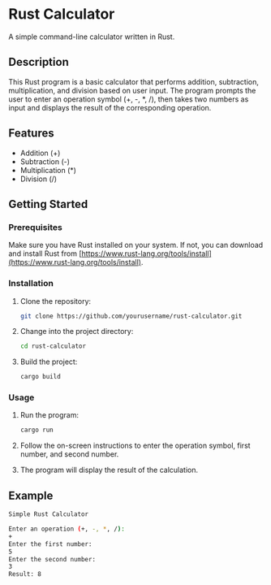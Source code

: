 # Rust Calculator

A simple command-line calculator written in Rust.

## Description

This Rust program is a basic calculator that performs addition, subtraction, multiplication, and division based on user input. The program prompts the user to enter an operation symbol (+, -, *, /), then takes two numbers as input and displays the result of the corresponding operation.

## Features

- Addition (+)
- Subtraction (-)
- Multiplication (*)
- Division (/)

## Getting Started

### Prerequisites

Make sure you have Rust installed on your system. If not, you can download and install Rust from [https://www.rust-lang.org/tools/install](https://www.rust-lang.org/tools/install).

### Installation

1. Clone the repository:

    ```bash
    git clone https://github.com/yourusername/rust-calculator.git
    ```

2. Change into the project directory:

    ```bash
    cd rust-calculator
    ```

3. Build the project:

    ```bash
    cargo build
    ```

### Usage

1. Run the program:

    ```bash
    cargo run
    ```

2. Follow the on-screen instructions to enter the operation symbol, first number, and second number.

3. The program will display the result of the calculation.

## Example

```bash
Simple Rust Calculator

Enter an operation (+, -, *, /):
+
Enter the first number:
5
Enter the second number:
3
Result: 8
